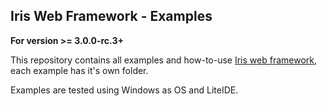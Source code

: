 ## Iris Web Framework - Examples

**For version >= 3.0.0-rc.3+**

This repository contains all examples and how-to-use [Iris web framework](https://github.com/kataras/iris), each example has it's own folder.


Examples are tested using Windows as OS and LiteIDE.

